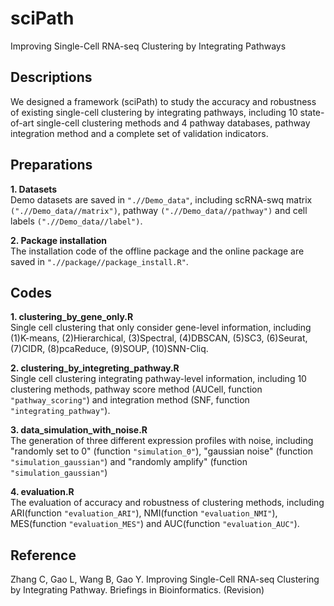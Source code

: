# sciPath
Improving Single-Cell RNA-seq Clustering by Integrating Pathways

## Descriptions
We designed a framework (sciPath) to study the accuracy and robustness of existing single-cell clustering by integrating pathways, including 10 state-of-art single-cell clustering methods and 4 pathway databases, pathway integration method and a complete set of validation indicators.

## Preparations
**1. Datasets**  
Demo datasets are saved in `".//Demo_data"`, including scRNA-swq matrix `(".//Demo_data//matrix")`, pathway `(".//Demo_data//pathway")` and cell labels `(".//Demo_data//label")`.

**2. Package installation**  
The installation code of the offline package and the online package are saved in `".//package//package_install.R"`.
 
## Codes
**1. clustering_by_gene_only.R**  
Single cell clustering that only consider gene-level information, including (1)K-means, (2)Hierarchical, (3)Spectral, (4)DBSCAN, (5)SC3, (6)Seurat, (7)CIDR, (8)pcaReduce, (9)SOUP, (10)SNN-Cliq. 
  
**2. clustering_by_integreting_pathway.R**  
Single cell clustering integrating pathway-level information, including 10 clustering methods, pathway score method (AUCell, function `"pathway_scoring"`) and integration method (SNF, function `"integrating_pathway"`).
  
**3. data_simulation_with_noise.R**  
The generation of three different expression profiles with noise, including "randomly set to 0" (function `"simulation_0"`), "gaussian noise" (function `"simulation_gaussian"`) and "randomly amplify" (function `"simulation_gaussian"`)

**4. evaluation.R**  
The evaluation of accuracy and robustness of clustering methods, including ARI(function `"evaluation_ARI"`), NMI(function `"evaluation_NMI"`), MES(function `"evaluation_MES"`) and AUC(function `"evaluation_AUC"`).

## Reference
Zhang C, Gao L, Wang B, Gao Y. Improving Single-Cell RNA-seq Clustering by Integrating Pathway. Briefings in Bioinformatics. (Revision)

